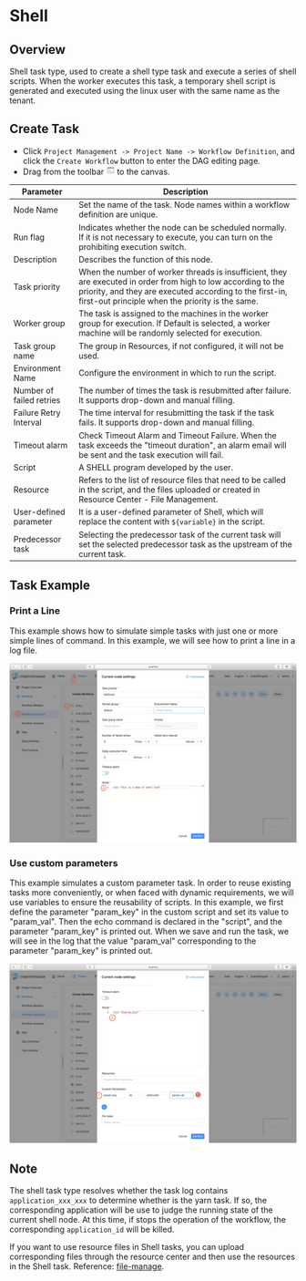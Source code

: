 # Shell

## Overview

Shell task type, used to create a shell type task and execute a series of shell scripts. When the worker executes this task, a temporary shell script is generated and executed using the linux user with the same name as the tenant.

## Create Task

- Click `Project Management -> Project Name -> Workflow Definition`, and click the `Create Workflow` button to enter the DAG editing page.
- Drag  from the toolbar <img src="../../../../img/tasks/icons/shell.png" width="15"/> to the canvas.

| **Parameter** | **Description** |
| ------- | ---------- |
| Node Name | Set the name of the task. Node names within a workflow definition are unique. |
| Run flag | Indicates whether the node can be scheduled normally. If it is not necessary to execute, you can turn on the prohibiting execution switch. |
| Description | Describes the function of this node. |
| Task priority | When the number of worker threads is insufficient, they are executed in order from high to low according to the priority, and they are executed according to the first-in, first-out principle when the priority is the same. |
| Worker group | The task is assigned to the machines in the worker group for execution. If Default is selected, a worker machine will be randomly selected for execution. |
| Task group name | The group in Resources, if not configured, it will not be used. | 
| Environment Name | Configure the environment in which to run the script. |
| Number of failed retries | The number of times the task is resubmitted after failure. It supports drop-down and manual filling. | 
| Failure Retry Interval | The time interval for resubmitting the task if the task fails. It supports drop-down and manual filling. | 
| Timeout alarm | Check Timeout Alarm and Timeout Failure. When the task exceeds the "timeout duration", an alarm email will be sent and the task execution will fail. |
| Script | A SHELL program developed by the user. |
| Resource | Refers to the list of resource files that need to be called in the script, and the files uploaded or created in Resource Center - File Management.| 
| User-defined parameter | It is a user-defined parameter of Shell, which will replace the content with `${variable}` in the script. |
| Predecessor task | Selecting the predecessor task of the current task will set the selected predecessor task as the upstream of the current task. |

## Task Example

### Print a Line 

This example shows how to simulate simple tasks with just one or more simple lines of command. In this example, we will see how to print a line in a log file.

![demo-shell-simple](../../../../img/tasks/demo/shell.jpg)

### Use custom parameters

This example simulates a custom parameter task. In order to reuse existing tasks more conveniently, or when faced with dynamic requirements, we will use variables to ensure the reusability of scripts. In this example, we first define the parameter "param_key" in the custom script and set its value to "param_val". Then the echo command is declared in the "script", and the parameter "param_key" is printed out. When we save and run the task, we will see in the log that the value "param_val" corresponding to the parameter "param_key" is printed out.

![demo-shell-custom-param](../../../../img/tasks/demo/shell_custom_param.jpg)

## Note

The shell task type resolves whether the task log contains ```application_xxx_xxx``` to determine whether is the yarn task. If so, the corresponding application
will be use to judge the running state of the current shell node. At this time, if stops the operation of the workflow, the corresponding ```application_id```
will be killed.

If you want to use resource files in Shell tasks, you can upload corresponding files through the resource center and then use the resources in the Shell task. Reference: [file-manage](../resource/file-manage.md).
